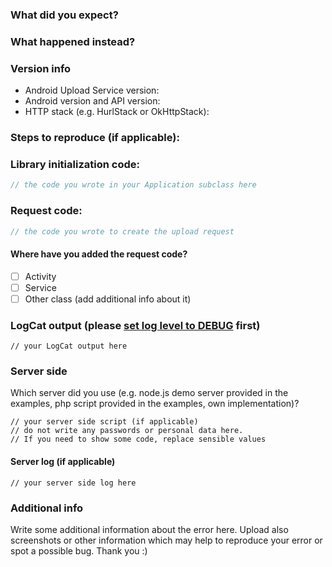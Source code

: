 <!--- Before opening this issue, be sure to have read https://github.com/gotev/android-upload-service/wiki/Usage -->
<!--- While developing, enable the DEBUG log: https://github.com/gotev/android-upload-service/wiki/Recipes#logging -->
<!--- Many questions and issues already have an answer in https://github.com/gotev/android-upload-service/wiki/Troubleshooting -->

### What did you expect?
<!--- Descibe what you wanted to achieve and how -->

### What happened instead?
<!--- Describe the error you got -->

### Version info
* Android Upload Service version:
* Android version and API version:
* HTTP stack (e.g. HurlStack or OkHttpStack):

### Steps to reproduce (if applicable):
<!--- Describe what another person reading this needs to do to replicate your propblem -->

### Library initialization code:
```java
// the code you wrote in your Application subclass here
```

### Request code:
```java
// the code you wrote to create the upload request
```
#### Where have you added the request code?
- [ ] Activity
- [ ] Service
- [ ] Other class (add additional info about it)

### LogCat output (please [set log level to DEBUG](https://github.com/gotev/android-upload-service/wiki/Recipes#logging) first)
```
// your LogCat output here
```

### Server side
Which server did you use (e.g. node.js demo server provided in the examples, php script provided in the examples, own implementation)?

```
// your server side script (if applicable)
// do not write any passwords or personal data here.
// If you need to show some code, replace sensible values
```

#### Server log (if applicable)
```
// your server side log here
```

### Additional info
Write some additional information about the error here. Upload also screenshots or other information which may help to reproduce your error or spot a possible bug. Thank you :)
